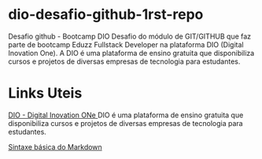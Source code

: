 # dio-desafio-github-1rst-repo
Desafio github -  Bootcamp DIO
Desafio do módulo de GIT/GITHUB que faz parte de bootcamp Eduzz Fullstack Developer na plataforma DIO (Digital Inovation One).
A DIO é uma plataforma de ensino gratuita que disponibiliza cursos e projetos de diversas empresas de tecnologia para estudantes.

# Links Uteis
[DIO - Digital Inovation ONe ](https://www.markdownguide.org/basic-syntax/) 
DIO é uma plataforma de ensino gratuita que disponibiliza cursos e projetos de diversas empresas de tecnologia para estudantes. 

[Sintaxe básica do Markdown](https://digitalinnovation.one/)
 
